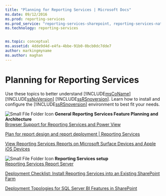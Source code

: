 ```yaml
---
title: "Planning for Reporting Services | Microsoft Docs"
ms.date: 09/12/2016
ms.prod: reporting-services
ms.prod_service: "reporting-services-sharepoint, reporting-services-native"
ms.technology: reporting-services


ms.topic: conceptual
ms.assetid: 4dde9d4d-e4fa-4bbe-91b0-0bcb0dc7dde7
author: markingmyname
ms.author: maghan
---
```

# Planning for Reporting Services
  Use these topics to better understand [!INCLUDE[msCoName](../includes/msconame-md.md)] [!INCLUDE[ssNoVersion](../includes/ssnoversion-md.md)] [!INCLUDE[ssRSnoversion](../includes/ssrsnoversion-md.md)]. Learn how to install and configure the [!INCLUDE[ssRSnoversion](../includes/ssrsnoversion-md.md)] environment to best fit your needs.  
  
 ![Small File Folder Icon](../analysis-services/media/filefolder-small.png "Small File Folder Icon") **General Reporting Services Feature Planning and Architecture**  
 [Browser Support for Reporting Services and Power View](../reporting-services/browser-support-for-reporting-services-and-power-view.md)  
  
 [Plan for report design and report deployment | Reporting Services](https://msdn.microsoft.com/1c1e265e-52a2-4de3-96fd-ca4abae01c02)  
  
 [View Reporting Services Reports on Microsoft Surface Devices and  Apple iOS Devices](https://msdn.microsoft.com/library/2124bcf5-d60a-475f-a4ae-de6df44d2860)  
  
 ![Small File Folder Icon](../analysis-services/media/filefolder-small.png "Small File Folder Icon") **Reporting Services setup**  
 [Reporting Services Report Server](../reporting-services/report-server-sharepoint/reporting-services-report-server.md)  
  
 [Deployment Checklist: Install Reporting Services into an Existing SharePoint Farm](https://msdn.microsoft.com/library/436b4c3d-3f2f-464a-be7e-5c051d9ffb8f)  
  
 [Deployment Topologies for SQL Server BI Features in SharePoint](https://msdn.microsoft.com/library/39f76bc7-94e6-4dbc-bfa5-d56f4430bb26)  
  
  
